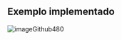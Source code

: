 ## Exemplo implementado

![imageGithub480](https://user-images.githubusercontent.com/44127778/97753836-34230a80-1ad5-11eb-8677-39d0561f754d.png)
